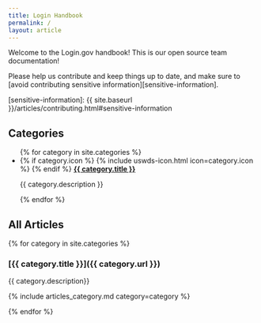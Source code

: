 ```yaml
---
title: Login Handbook
permalink: /
layout: article
---
```


Welcome to the Login.gov handbook! This is our open source team documentation!

Please help us contribute and keep things up to date, and make sure
to [avoid contributing sensitive information][sensitive-information].

[sensitive-information]: {{ site.baseurl }}/articles/contributing.html#sensitive-information

## Categories

<ul class="usa-card-group">
  {% for category in site.categories %}
    <li class="usa-card tablet:grid-col-4">
      <div class="usa-card__container">
        <div class="usa-card__header">
          <span class="usa-card__heading">
            {% if category.icon %}
              {% include uswds-icon.html icon=category.icon %}
            {% endif %}
            <strong>
              <a href="{{ category.url }}">{{ category.title }}</a>
            </strong>
          </span>
        </div>
        <div class="usa-card__body">
          <p>{{ category.description }}</p>
        </div>
      </div>
    </li>
  {% endfor %}
</ul>

## All Articles

{% for category in site.categories %}

### [{{ category.title }}]({{ category.url }})

{{ category.description}}

{% include articles_category.md category=category %}

{% endfor %}
